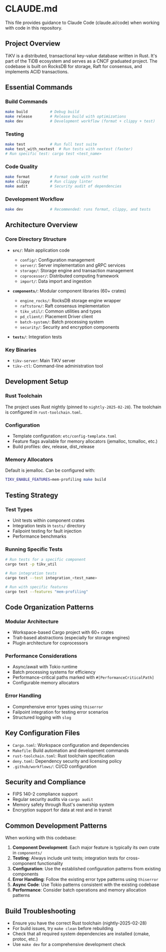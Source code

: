 # CLAUDE.md

This file provides guidance to Claude Code (claude.ai/code) when working with code in this repository.

## Project Overview

TiKV is a distributed, transactional key-value database written in Rust. It's part of the TiDB ecosystem and serves as a CNCF graduated project. The codebase is built on RocksDB for storage, Raft for consensus, and implements ACID transactions.

## Essential Commands

### Build Commands
```bash
make build          # Debug build
make release        # Release build with optimizations
make dev            # Development workflow (format + clippy + test)
```

### Testing
```bash
make test           # Run full test suite
make test_with_nextest  # Run tests with nextest (faster)
# Run specific test: cargo test <test_name>
```

### Code Quality
```bash
make format         # Format code with rustfmt
make clippy         # Run clippy linter
make audit          # Security audit of dependencies
```

### Development Workflow
```bash
make dev            # Recommended: runs format, clippy, and tests
```

## Architecture Overview

### Core Directory Structure

- **`src/`**: Main application code
  - `config/`: Configuration management
  - `server/`: Server implementation and gRPC services
  - `storage/`: Storage engine and transaction management
  - `coprocessor/`: Distributed computing framework
  - `import/`: Data import and ingestion

- **`components/`**: Modular component libraries (60+ crates)
  - `engine_rocks/`: RocksDB storage engine wrapper
  - `raftstore/`: Raft consensus implementation
  - `tikv_util/`: Common utilities and types
  - `pd_client/`: Placement Driver client
  - `batch-system/`: Batch processing system
  - `security/`: Security and encryption components

- **`tests/`**: Integration tests

### Key Binaries
- `tikv-server`: Main TiKV server
- `tikv-ctl`: Command-line administration tool

## Development Setup

### Rust Toolchain
The project uses Rust nightly (pinned to `nightly-2025-02-28`). The toolchain is configured in `rust-toolchain.toml`.

### Configuration
- Template configuration: `etc/config-template.toml`
- Feature flags available for memory allocators (jemalloc, tcmalloc, etc.)
- Build profiles: dev, release, dist_release

### Memory Allocators
Default is jemalloc. Can be configured with:
```bash
TIKV_ENABLE_FEATURES=mem-profiling make build
```

## Testing Strategy

### Test Types
- Unit tests within component crates
- Integration tests in `tests/` directory
- Failpoint testing for fault injection
- Performance benchmarks

### Running Specific Tests
```bash
# Run tests for a specific component
cargo test -p tikv_util

# Run integration tests
cargo test --test integration_<test_name>

# Run with specific features
cargo test --features "mem-profiling"
```

## Code Organization Patterns

### Modular Architecture
- Workspace-based Cargo project with 60+ crates
- Trait-based abstractions (especially for storage engines)
- Plugin architecture for coprocessors

### Performance Considerations
- Async/await with Tokio runtime
- Batch processing systems for efficiency
- Performance-critical paths marked with `#[PerformanceCriticalPath]`
- Configurable memory allocators

### Error Handling
- Comprehensive error types using `thiserror`
- Failpoint integration for testing error scenarios
- Structured logging with `slog`

## Key Configuration Files

- `Cargo.toml`: Workspace configuration and dependencies
- `Makefile`: Build automation and development commands
- `rust-toolchain.toml`: Rust toolchain specification
- `deny.toml`: Dependency security and licensing policy
- `.github/workflows/`: CI/CD configuration

## Security and Compliance

- FIPS 140-2 compliance support
- Regular security audits via `cargo audit`
- Memory safety through Rust's ownership system
- Encryption support for data at rest and in transit

## Common Development Patterns

When working with this codebase:

1. **Component Development**: Each major feature is typically its own crate in `components/`
2. **Testing**: Always include unit tests; integration tests for cross-component functionality
3. **Configuration**: Use the established configuration patterns from existing components
4. **Error Handling**: Follow the existing error type patterns using `thiserror`
5. **Async Code**: Use Tokio patterns consistent with the existing codebase
6. **Performance**: Consider batch operations and memory allocation patterns

## Build Troubleshooting

- Ensure you have the correct Rust toolchain (nightly-2025-02-28)
- For build issues, try `make clean` before rebuilding
- Check that all required system dependencies are installed (cmake, protoc, etc.)
- Use `make dev` for a comprehensive development check